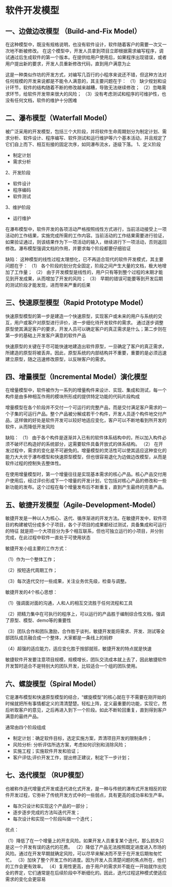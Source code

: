 # 软件开发模型

## 一、边做边改模型 （Build-and-Fix Model）

在这种模型中，既没有规格说明，也没有软件设计，软件随着客户的需要一次又一次地不断被修改。
在这个模型中，开发人员拿到项目立即根据需求编写程序，调试通过后生成软件的第一个版本。在提供给用户使用后，如果程序出现错误，或者用户提出新的要求，开发人员重新修改代码，直到用户满意为止

这是一种类似作坊的开发方式，对编写几百行的小程序来说还不错，但这种方法对任何规模的开发来说都是不能令人满意的，其主要问题在于：
（1） 缺少规划和设计环节，软件的结构随着不断的修改越来越糟，导致无法继续修改；
（2）忽略需求环节，给软件开发带来很大的风险；
（3）没有考虑测试和程序的可维护性，也没有任何文档，软件的维护十分困难

## 二、瀑布模型（Waterfall Model）

被广泛采用的开发模型，包括三个大阶段，并将软件生命周期划分为制定计划、需求分析、软件设计、程序编写、软件测试和运行维护等六个基本活动，并且规定了它们自上而下、相互衔接的固定次序，如同瀑布流水，逐级下落。
1、定义阶段

- 制定计划
- 需求分析

2、开发阶段

- 软件设计
- 程序编码
- 软件测试

3、维护阶段

- 运行维护

在瀑布模型中，软件开发的各项活动严格按照线性方式进行，当前活动接受上一项活动的工作结果，实施完成所需的工作内容。当前活动的工作结果需要进行验证，如果验证通过，则该结果作为下一项活动的输入，继续进行下一项活动，否则返回修改。瀑布模型强调文档的作用，并要求每个阶段都要仔细验证

缺陷：
这种模型的线性过程太理想化，已不再适合现代的软件开发模式，其主要问题在于：
（1） 各个阶段的划分完全固定，阶段之间产生大量的文档，极大地增加了工作量；
（2） 由于开发模型是线性的，用户只有等到整个过程的末期才能见到开发成果，从而增加了开发的风险；
（3） 早期的错误可能要等到开发后期的测试阶段才能发现，进而带来严重的后果

## 三、快速原型模型（Rapid Prototype Model）

快速原型模型的第一步是建造一个快速原型，实现客户或未来的用户与系统的交互，用户或客户对原型进行评价，进一步细化待开发软件的需求。
通过逐步调整原型使其满足客户的要求，开发人员可以确定客户的真正需求是什么；第二步则在第一步的基础上开发客户满意的软件产品

快速原型的关键在于尽可能快速地建造出软件原型，一旦确定了客户的真正需求，所建造的原型将被丢弃。因此，原型系统的内部结构并不重要，重要的是必须迅速建立原型，随之迅速修改原型，以反映客户的需求。

## 四、增量模型（Incremental Model）演化模型

在增量模型中，软件被作为一系列的增量构件来设计、实现、集成和测试，每一个构件是由多种相互作用的模块所形成的提供特定功能的代码片段构成

增量模型在各个阶段并不交付一个可运行的完整产品，而是交付满足客户需求的一个子集的可运行产品。整个产品被分解成若干个构件，开发人员逐个构件地交付产品，这样做的好处是软件开发可以较好地适应变化，客户可以不断地看到所开发的软件，从而降低开发风险

缺陷：
（1） 由于各个构件是逐渐并入已有的软件体系结构中的，所以加入构件必须不破坏已构造好的系统部分，这需要软件具备开放式的体系结构。
（2） 在开发过程中，需求的变化是不可避免的。增量模型的灵活性可以使其适应这种变化的能力大大优于瀑布模型和快速原型模型，但也很容易退化为边做边改模型，从而是软件过程的控制失去整体性。

在使用增量模型时，第一个增量往往是实现基本需求的核心产品。核心产品交付用户使用后，经过评价形成下一个增量的开发计划，它包括对核心产品的修改和一些新功能的发布。这个过程在每个增量发布后不断重复，直到产生最终的完善产品。

## 五、敏捷开发模型（Agile-Development-Model）

敏捷开发是一种以人为核心、迭代、循序渐进的开发方法。在敏捷开发中，软件项目的构建被切分成多个子项目，各个子项目的成果都经过测试，具备集成和可运行的特征
就是把一个大项目分为多个相互联系，但也可独立运行的小项目，并分别完成，在此过程中软件一直处于可使用状态

敏捷开发小组主要的工作方式：

（1）作为一个整体工作；

（2）按短迭代周期工作；

（3）每次迭代交付一些成果，关注业务优先级，检查与调整。

敏捷开发的4个核心思想：

（1）强调面对面的沟通，人和人的相互交流胜于任何流程和工具

（2）把精力集中在可执行的程序上，可以运行的产品胜于编制综合性文档，强调了原型、模型、demo等的重要性

（3）团队合作和团队激励，合作胜于谈判，敏捷开发能将需求、开发、测试等全部团队成员融合成一个整体，大家都是一条线上的蚂蚱

（4）超强的适应能力，适应变化胜于按部就班，敏捷开发的特点就是快速

敏捷软件开发要注意项目规模，规模增长，团队交流成本就上去了，因此敏捷软件开发暂时适合不是特别大的团队开发，比较适合一个组的团队使用。

## 六、螺旋模型（Spiral Model）

它是瀑布模型和快速原型模型的结合，“螺旋模型”的核心就在于不需要在刚开始的时候就把所有事情都定义的清清楚楚。轻松上阵，定义最重要的功能，实现它，然后听取客户的意见，之后再进入到下一个阶段。如此不断轮回重复，直到得到客户满意的最终产品。

通常由四个阶段组成

- 制定计划：确定软件目标，选定实施方案，弄清项目开发的限制条件；
- 风险分析: 分析评估所选方案，考虑如何识别和消除风险；
- 实施工程；实施软件开发和验证；
- 客户评估;评价开发工作，提出修正建议，制定下一步计划；

## 七、迭代模型 （RUP模型）

也被称作迭代增量式开发或迭代进化式开发，是一种与传统的瀑布式开发相反的软件开发过程，它弥补了传统开发方式中的一些弱点，具有更高的成功率和生产率。

- 每次只设计和实现这个产品的一部分；
- 逐步逐步完成的方法叫迭代开发；
- 每次设计和实现一个阶段叫做一个迭代；

优点：

（1）降低了在一个增量上的开支风险。如果开发人员重复某个迭代，那么损失只是这一个开发有误的迭代的花费。
（2）降低了产品无法按照既定进度进入市场的风险。通过在开发早期就确定风险，可以尽早来解决而不至于在开发后期匆匆忙忙。
（3）加快了整个开发工作的进度。因为开发人员清楚问题的焦点所在，他们的工作会更有效率。
（4）复用性更高，由于用户的需求并不能在一开始就作出完全的界定，它们通常是在后续阶段中不断细化的。因此，迭代过程这种模式使适应需求的变化会更容易
